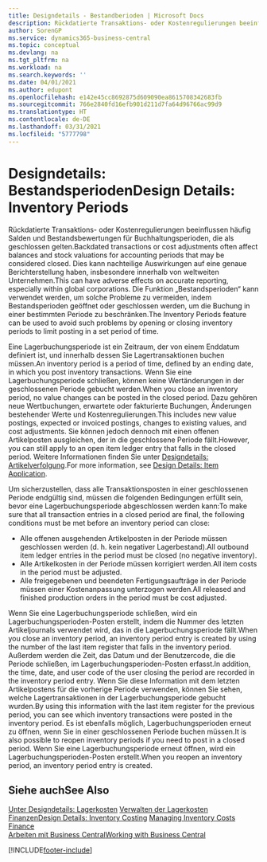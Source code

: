 ```yaml
---
title: Designdetails - Bestandberioden | Microsoft Docs
description: Rückdatierte Transaktions- oder Kostenregulierungen beeinflussen häufig Salden und Bestandsbewertungen für Buchhaltungsperioden, die als geschlossen gelten. Dies kann nachteilige Auswirkungen auf eine genaue Berichterstellung haben, insbesondere innerhalb von weltweiten Unternehmen. Die Funktion „Bestandsperioden“ kann verwendet werden, um solche Probleme zu vermeiden, indem Bestandsperioden geöffnet oder geschlossen werden, um die Buchung in einer bestimmten Periode zu beschränken.
author: SorenGP
ms.service: dynamics365-business-central
ms.topic: conceptual
ms.devlang: na
ms.tgt_pltfrm: na
ms.workload: na
ms.search.keywords: ''
ms.date: 04/01/2021
ms.author: edupont
ms.openlocfilehash: e142e45cc8692875d609090ea8615708342683fb
ms.sourcegitcommit: 766e2840fd16efb901d211d7fa64d96766ac99d9
ms.translationtype: HT
ms.contentlocale: de-DE
ms.lasthandoff: 03/31/2021
ms.locfileid: "5777798"
---
```

# <a name="design-details-inventory-periods"></a><span data-ttu-id="6e3bc-105">Designdetails: Bestandsperioden</span><span class="sxs-lookup"><span data-stu-id="6e3bc-105">Design Details: Inventory Periods</span></span>
<span data-ttu-id="6e3bc-106">Rückdatierte Transaktions- oder Kostenregulierungen beeinflussen häufig Salden und Bestandsbewertungen für Buchhaltungsperioden, die als geschlossen gelten.</span><span class="sxs-lookup"><span data-stu-id="6e3bc-106">Backdated transactions or cost adjustments often affect balances and stock valuations for accounting periods that may be considered closed.</span></span> <span data-ttu-id="6e3bc-107">Dies kann nachteilige Auswirkungen auf eine genaue Berichterstellung haben, insbesondere innerhalb von weltweiten Unternehmen.</span><span class="sxs-lookup"><span data-stu-id="6e3bc-107">This can have adverse effects on accurate reporting, especially within global corporations.</span></span> <span data-ttu-id="6e3bc-108">Die Funktion „Bestandsperioden“ kann verwendet werden, um solche Probleme zu vermeiden, indem Bestandsperioden geöffnet oder geschlossen werden, um die Buchung in einer bestimmten Periode zu beschränken.</span><span class="sxs-lookup"><span data-stu-id="6e3bc-108">The Inventory Periods feature can be used to avoid such problems by opening or closing inventory periods to limit posting in a set period of time.</span></span>  

 <span data-ttu-id="6e3bc-109">Eine Lagerbuchungsperiode ist ein Zeitraum, der von einem Enddatum definiert ist, und innerhalb dessen Sie Lagertransaktionen buchen müssen.</span><span class="sxs-lookup"><span data-stu-id="6e3bc-109">An inventory period is a period of time, defined by an ending date, in which you post inventory transactions.</span></span> <span data-ttu-id="6e3bc-110">Wenn Sie eine Lagerbuchungsperiode schließen, können keine Wertänderungen in der geschlossenen Periode gebucht werden.</span><span class="sxs-lookup"><span data-stu-id="6e3bc-110">When you close an inventory period, no value changes can be posted in the closed period.</span></span> <span data-ttu-id="6e3bc-111">Dazu gehören neue Wertbuchungen, erwartete oder fakturierte Buchungen, Änderungen bestehender Werte und Kostenregulierungen.</span><span class="sxs-lookup"><span data-stu-id="6e3bc-111">This includes new value postings, expected or invoiced postings, changes to existing values, and cost adjustments.</span></span> <span data-ttu-id="6e3bc-112">Sie können jedoch dennoch mit einen offenen Artikelposten ausgleichen, der in die geschlossene Periode fällt.</span><span class="sxs-lookup"><span data-stu-id="6e3bc-112">However, you can still apply to an open item ledger entry that falls in the closed period.</span></span> <span data-ttu-id="6e3bc-113">Weitere Informationen finden Sie unter [Designdetails: Artikelverfolgung](design-details-item-application.md).</span><span class="sxs-lookup"><span data-stu-id="6e3bc-113">For more information, see [Design Details: Item Application](design-details-item-application.md).</span></span>  

 <span data-ttu-id="6e3bc-114">Um sicherzustellen, dass alle Transaktionsposten in einer geschlossenen Periode endgültig sind, müssen die folgenden Bedingungen erfüllt sein, bevor eine Lagerbuchungsperiode abgeschlossen werden kann:</span><span class="sxs-lookup"><span data-stu-id="6e3bc-114">To make sure that all transaction entries in a closed period are final, the following conditions must be met before an inventory period can close:</span></span>  

-   <span data-ttu-id="6e3bc-115">Alle offenen ausgehenden Artikelposten in der Periode müssen geschlossen werden (d. h. kein negativer Lagerbestand).</span><span class="sxs-lookup"><span data-stu-id="6e3bc-115">All outbound item ledger entries in the period must be closed (no negative inventory).</span></span>  
-   <span data-ttu-id="6e3bc-116">Alle Artikelkosten in der Periode müssen korrigiert werden.</span><span class="sxs-lookup"><span data-stu-id="6e3bc-116">All item costs in the period must be adjusted.</span></span>  
-   <span data-ttu-id="6e3bc-117">Alle freigegebenen und beendeten Fertigungsaufträge in der Periode müssen einer Kostenanpassung unterzogen werden.</span><span class="sxs-lookup"><span data-stu-id="6e3bc-117">All released and finished production orders in the period must be cost adjusted.</span></span>  

 <span data-ttu-id="6e3bc-118">Wenn Sie eine Lagerbuchungsperiode schließen, wird ein Lagerbuchungsperioden-Posten erstellt, indem die Nummer des letzten Artikeljournals verwendet wird, das in die Lagerbuchungsperiode fällt.</span><span class="sxs-lookup"><span data-stu-id="6e3bc-118">When you close an inventory period, an inventory period entry is created by using the number of the last item register that falls in the inventory period.</span></span> <span data-ttu-id="6e3bc-119">Außerdem werden die Zeit, das Datum und der Benutzercode, die die Periode schließen, im Lagerbuchungsperioden-Posten erfasst.</span><span class="sxs-lookup"><span data-stu-id="6e3bc-119">In addition, the time, date, and user code of the user closing the period are recorded in the inventory period entry.</span></span> <span data-ttu-id="6e3bc-120">Wenn Sie diese Information mit dem letzten Artikelpostens für die vorherige Periode verwenden, können Sie sehen, welche Lagertransaktionen in der Lagerbuchungsperiode gebucht wurden.</span><span class="sxs-lookup"><span data-stu-id="6e3bc-120">By using this information with the last item register for the previous period, you can see which inventory transactions were posted in the inventory period.</span></span> <span data-ttu-id="6e3bc-121">Es ist ebenfalls möglich, Lagerbuchungsperioden erneut zu öffnen, wenn Sie in einer geschlossenen Periode buchen müssen.</span><span class="sxs-lookup"><span data-stu-id="6e3bc-121">It is also possible to reopen inventory periods if you need to post in a closed period.</span></span> <span data-ttu-id="6e3bc-122">Wenn Sie eine Lagerbuchungsperiode erneut öffnen, wird ein Lagerbuchungsperioden-Posten erstellt.</span><span class="sxs-lookup"><span data-stu-id="6e3bc-122">When you reopen an inventory period, an inventory period entry is created.</span></span>  

## <a name="see-also"></a><span data-ttu-id="6e3bc-123">Siehe auch</span><span class="sxs-lookup"><span data-stu-id="6e3bc-123">See Also</span></span>  
 <span data-ttu-id="6e3bc-124">[Unter Designdetails: Lagerkosten](design-details-inventory-costing.md) [Verwalten der Lagerkosten](finance-manage-inventory-costs.md) [Finanzen](finance.md)</span><span class="sxs-lookup"><span data-stu-id="6e3bc-124">[Design Details: Inventory Costing](design-details-inventory-costing.md) [Managing Inventory Costs](finance-manage-inventory-costs.md) [Finance](finance.md)</span></span>  
 [<span data-ttu-id="6e3bc-125">Arbeiten mit  Business Central</span><span class="sxs-lookup"><span data-stu-id="6e3bc-125">Working with Business Central</span></span>](ui-work-product.md)


[!INCLUDE[footer-include](includes/footer-banner.md)]